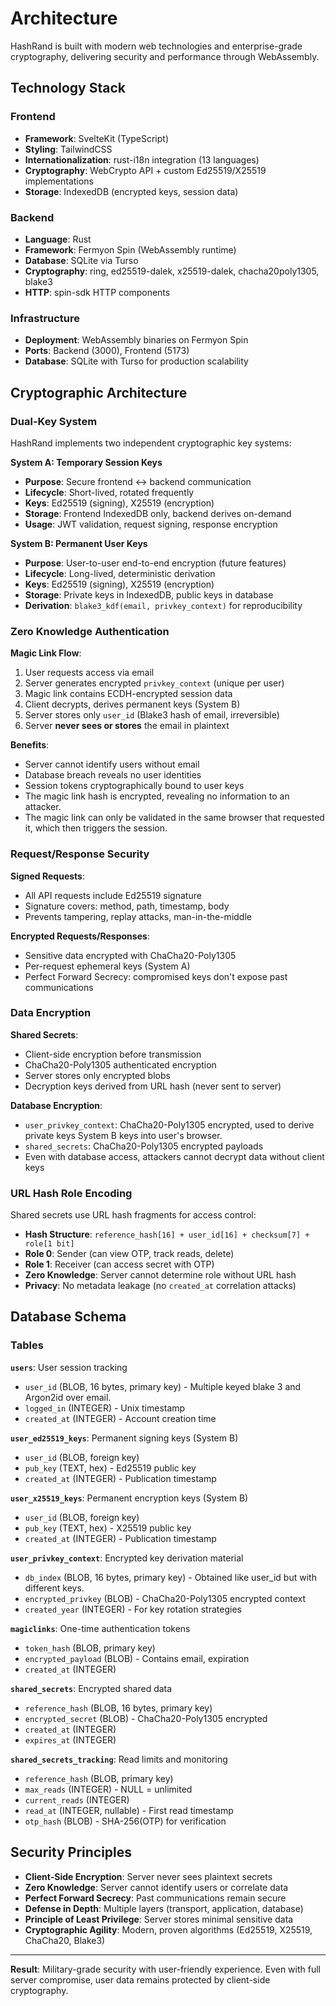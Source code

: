 # Architecture

HashRand is built with modern web technologies and enterprise-grade cryptography, delivering security and performance through WebAssembly.

## Technology Stack

### Frontend
- **Framework**: SvelteKit (TypeScript)
- **Styling**: TailwindCSS
- **Internationalization**: rust-i18n integration (13 languages)
- **Cryptography**: WebCrypto API + custom Ed25519/X25519 implementations
- **Storage**: IndexedDB (encrypted keys, session data)

### Backend
- **Language**: Rust
- **Framework**: Fermyon Spin (WebAssembly runtime)
- **Database**: SQLite via Turso
- **Cryptography**: ring, ed25519-dalek, x25519-dalek, chacha20poly1305, blake3
- **HTTP**: spin-sdk HTTP components

### Infrastructure
- **Deployment**: WebAssembly binaries on Fermyon Spin
- **Ports**: Backend (3000), Frontend (5173)
- **Database**: SQLite with Turso for production scalability

## Cryptographic Architecture

### Dual-Key System

HashRand implements two independent cryptographic key systems:

**System A: Temporary Session Keys**
- **Purpose**: Secure frontend ↔ backend communication
- **Lifecycle**: Short-lived, rotated frequently
- **Keys**: Ed25519 (signing), X25519 (encryption)
- **Storage**: Frontend IndexedDB only, backend derives on-demand
- **Usage**: JWT validation, request signing, response encryption

**System B: Permanent User Keys**
- **Purpose**: User-to-user end-to-end encryption (future features)
- **Lifecycle**: Long-lived, deterministic derivation
- **Keys**: Ed25519 (signing), X25519 (encryption)
- **Storage**: Private keys in IndexedDB, public keys in database
- **Derivation**: `blake3_kdf(email, privkey_context)` for reproducibility

### Zero Knowledge Authentication

**Magic Link Flow**:
1. User requests access via email
2. Server generates encrypted `privkey_context` (unique per user)
3. Magic link contains ECDH-encrypted session data
4. Client decrypts, derives permanent keys (System B)
5. Server stores only `user_id` (Blake3 hash of email, irreversible)
6. Server **never sees or stores** the email in plaintext

**Benefits**:
- Server cannot identify users without email
- Database breach reveals no user identities
- Session tokens cryptographically bound to user keys
- The magic link hash is encrypted, revealing no information to an attacker.
- The magic link can only be validated in the same browser that requested it, which then triggers the session.

### Request/Response Security

**Signed Requests**:
- All API requests include Ed25519 signature
- Signature covers: method, path, timestamp, body
- Prevents tampering, replay attacks, man-in-the-middle

**Encrypted Requests/Responses**:
- Sensitive data encrypted with ChaCha20-Poly1305
- Per-request ephemeral keys (System A)
- Perfect Forward Secrecy: compromised keys don't expose past communications

### Data Encryption

**Shared Secrets**:
- Client-side encryption before transmission
- ChaCha20-Poly1305 authenticated encryption
- Server stores only encrypted blobs
- Decryption keys derived from URL hash (never sent to server)

**Database Encryption**:
- `user_privkey_context`: ChaCha20-Poly1305 encrypted, used to derive private keys System B keys into user's browser.
- `shared_secrets`: ChaCha20-Poly1305 encrypted payloads
- Even with database access, attackers cannot decrypt data without client keys

### URL Hash Role Encoding

Shared secrets use URL hash fragments for access control:

- **Hash Structure**: `reference_hash[16] + user_id[16] + checksum[7] + role[1 bit]`
- **Role 0**: Sender (can view OTP, track reads, delete)
- **Role 1**: Receiver (can access secret with OTP)
- **Zero Knowledge**: Server cannot determine role without URL hash
- **Privacy**: No metadata leakage (no `created_at` correlation attacks)

## Database Schema

### Tables

**`users`**: User session tracking
- `user_id` (BLOB, 16 bytes, primary key) - Multiple keyed blake 3 and Argon2id over email.
- `logged_in` (INTEGER) - Unix timestamp
- `created_at` (INTEGER) - Account creation time

**`user_ed25519_keys`**: Permanent signing keys (System B)
- `user_id` (BLOB, foreign key)
- `pub_key` (TEXT, hex) - Ed25519 public key
- `created_at` (INTEGER) - Publication timestamp

**`user_x25519_keys`**: Permanent encryption keys (System B)
- `user_id` (BLOB, foreign key)
- `pub_key` (TEXT, hex) - X25519 public key
- `created_at` (INTEGER) - Publication timestamp

**`user_privkey_context`**: Encrypted key derivation material
- `db_index` (BLOB, 16 bytes, primary key) - Obtained like user_id but with different keys.
- `encrypted_privkey` (BLOB) - ChaCha20-Poly1305 encrypted context
- `created_year` (INTEGER) - For key rotation strategies

**`magiclinks`**: One-time authentication tokens
- `token_hash` (BLOB, primary key)
- `encrypted_payload` (BLOB) - Contains email, expiration
- `created_at` (INTEGER)

**`shared_secrets`**: Encrypted shared data
- `reference_hash` (BLOB, 16 bytes, primary key)
- `encrypted_secret` (BLOB) - ChaCha20-Poly1305 encrypted
- `created_at` (INTEGER)
- `expires_at` (INTEGER)

**`shared_secrets_tracking`**: Read limits and monitoring
- `reference_hash` (BLOB, primary key)
- `max_reads` (INTEGER) - NULL = unlimited
- `current_reads` (INTEGER)
- `read_at` (INTEGER, nullable) - First read timestamp
- `otp_hash` (BLOB) - SHA-256(OTP) for verification

## Security Principles

- **Client-Side Encryption**: Server never sees plaintext secrets
- **Zero Knowledge**: Server cannot identify users or correlate data
- **Perfect Forward Secrecy**: Past communications remain secure
- **Defense in Depth**: Multiple layers (transport, application, database)
- **Principle of Least Privilege**: Server stores minimal sensitive data
- **Cryptographic Agility**: Modern, proven algorithms (Ed25519, X25519, ChaCha20, Blake3)

---

**Result**: Military-grade security with user-friendly experience. Even with full server compromise, user data remains protected by client-side cryptography.
